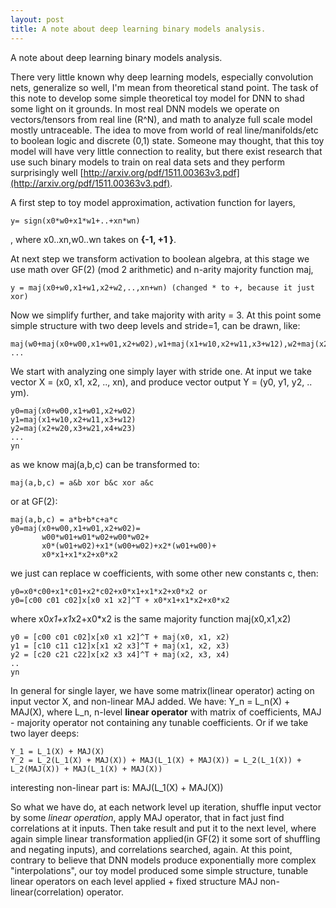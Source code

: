 ```yaml
---
layout: post
title: A note about deep learning binary models analysis.
---
```


A note about deep learning binary models analysis.

There very little known why deep learning models, especially convolution nets, generalize so well, I'm mean from theoretical stand point. The task of this note to develop some simple theoretical toy model for DNN to shad some light on it grounds. In most real DNN models we operate on vectors/tensors from real line (R^N), and math to analyze full scale model mostly untraceable. The idea to move from world of real line/manifolds/etc to boolean logic and discrete (0,1) state. Someone may thought, that this toy model will have very little connection to reality, but there exist research that use such binary models to train on real data sets and they perform surprisingly well [http://arxiv.org/pdf/1511.00363v3.pdf](http://arxiv.org/pdf/1511.00363v3.pdf).

A first step to toy model approximation, activation function for layers, 

	y= sign(x0*w0+x1*w1+..+xn*wn)

, where x0..xn,w0..wn takes on **{-1, +1 }**.

At next step we transform activation to boolean algebra, at this stage we use math over GF(2) (mod 2 arithmetic) and n-arity majority function maj, 

	y = maj(x0+w0,x1+w1,x2+w2,..,xn+wn) (changed * to +, because it just xor)

Now we simplify further, and take majority with arity = 3. At this point some simple structure with two deep levels and stride=1, can be drawn, like:

	maj(w0+maj(x0+w00,x1+w01,x2+w02),w1+maj(x1+w10,x2+w11,x3+w12),w2+maj(x2+w20,x3+w21,x4+w23)), ...

We start with analyzing one simply layer with stride one. At input we take vector X = (x0, x1, x2, .., xn), and produce vector output Y = (y0, y1, y2, .. ym).

	y0=maj(x0+w00,x1+w01,x2+w02)
	y1=maj(x1+w10,x2+w11,x3+w12)
	y2=maj(x2+w20,x3+w21,x4+w23)
	...
	yn

as we know maj(a,b,c) can be transformed to:

	maj(a,b,c) = a&b xor b&c xor a&c

or at GF(2):

	maj(a,b,c) = a*b+b*c+a*c
	y0=maj(x0+w00,x1+w01,x2+w02)=
           w00*w01+w01*w02+w00*w02+
           x0*(w01+w02)+x1*(w00+w02)+x2*(w01+w00)+
           x0*x1+x1*x2+x0*x2

we just can replace w coefficients, with some other new constants c, then:

	y0=x0*c00+x1*c01+x2*c02+x0*x1+x1*x2+x0*x2 or
	y0=[c00 c01 c02]x[x0 x1 x2]^T + x0*x1+x1*x2+x0*x2

where x0*x1+x1*x2+x0*x2 is the same majority function maj(x0,x1,x2)

	y0 = [c00 c01 c02]x[x0 x1 x2]^T + maj(x0, x1, x2)
	y1 = [c10 c11 c12]x[x1 x2 x3]^T + maj(x1, x2, x3)
	y2 = [c20 c21 c22]x[x2 x3 x4]^T + maj(x2, x3, x4)
	..
	yn 

In general for single layer, we have some matrix(linear operator) acting on input vector X, and non-linear MAJ added.
We have:
	Y_n = L_n(X) + MAJ(X), where L_n, n-level **linear operator** with matrix of coefficients, MAJ - majority operator not containing any tunable coefficients.
Or if we take two layer deeps:

	Y_1 = L_1(X) + MAJ(X)
	Y_2 = L_2(L_1(X) + MAJ(X)) + MAJ(L_1(X) + MAJ(X)) = L_2(L_1(X)) + L_2(MAJ(X)) + MAJ(L_1(X) + MAJ(X))

interesting non-linear part is:
	MAJ(L_1(X) + MAJ(X))

So what we have do, at each network level up iteration, shuffle input vector by some *linear operation*, apply MAJ operator, that in fact just find correlations at it inputs.
Then take result and put it to the next level, where again simple linear transformation applied(in GF(2) it some sort of shuffling and negating inputs), and correlations searched, again.
At this point, contrary to believe that DNN models produce exponentially more complex "interpolations", our toy model produced some simple structure, tunable linear operators on each level applied + fixed structure MAJ non-linear(correlation) operator.